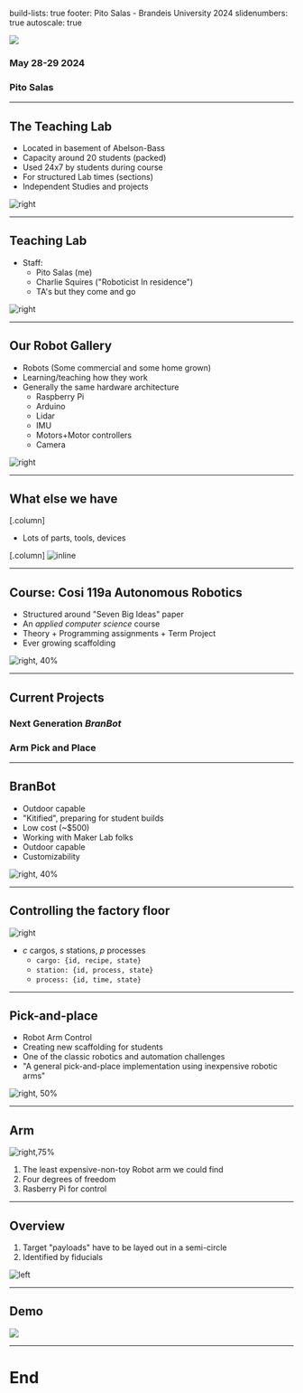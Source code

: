 build-lists: true
footer: Pito Salas - Brandeis University 2024
slidenumbers: true
autoscale: true

![](./lab6.jpeg)

### May 28-29 2024
### Pito Salas

---
## The Teaching Lab
* Located in basement of Abelson-Bass
* Capacity around 20 students (packed)
* Used 24x7 by students during course
* For structured Lab times (sections)
* Independent Studies and projects
    
![right](./lab6.jpeg)

---

## Teaching Lab

* Staff:
    * Pito Salas (me)
    * Charlie Squires ("Roboticist In residence")
    * TA's but they come and go

![right](./lab8.jpeg)


---
## Our Robot Gallery

* Robots (Some commercial and some home grown)
* Learning/teaching how they work
* Generally the same hardware architecture
    * Raspberry Pi
    * Arduino
    * Lidar
    * IMU
    * Motors+Motor controllers
    * Camera

![right](./lab3.jpeg)


---

## What else we have

[.column]
* Lots of parts, tools, devices

[.column]
![inline](./lab9.jpeg)

---
## **Course:** Cosi 119a Autonomous Robotics

* Structured around "Seven Big Ideas" paper
* An *applied computer science* course
* Theory + Programming assignments + Term Project
* Ever growing scaffolding

![right, 40%](./lab7.png)

---

## Current Projects

### Next Generation *BranBot*
### Arm Pick and Place

---

## BranBot

* Outdoor capable
* "Kitified", preparing for student builds
* Low cost (~$500)
* Working with Maker Lab folks
* Outdoor capable
* Customizability


![right, 40%](./lab7.png)

---
## Controlling the factory floor


![right](./lab13.jpg)

* *c* cargos, *s* stations, *p* processes
    * `cargo: {id, recipe, state}` 
    * `station: {id, process, state}`
    * `process: {id, time, state}`

---
## Pick-and-place

* Robot Arm Control
* Creating new scaffolding for students
* One of the classic robotics and automation challenges
* "A general pick-and-place implementation using inexpensive robotic arms"

![right, 50%](./lab11.png)

---

## Arm

![right,75%](./lab10.png)


1. The least expensive-non-toy Robot arm we could find
1. Four degrees of freedom
1. Rasberry Pi for control

---
## Overview

1. Target "payloads" have to be layed out in a semi-circle
1. Identified by fiducials

![left](./lab12.png)

---



## Demo

![](https://youtu.be/J_F_atkyWPk)

---

# End